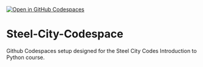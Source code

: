 [![Open in GitHub Codespaces](https://github.com/codespaces/badge.svg)](https://github.com/codespaces/new?hide_repo_select=true&ref=main&repo=526682400)

# Steel-City-Codespace
Github Codespaces setup designed for the Steel City Codes Introduction to Python course.
